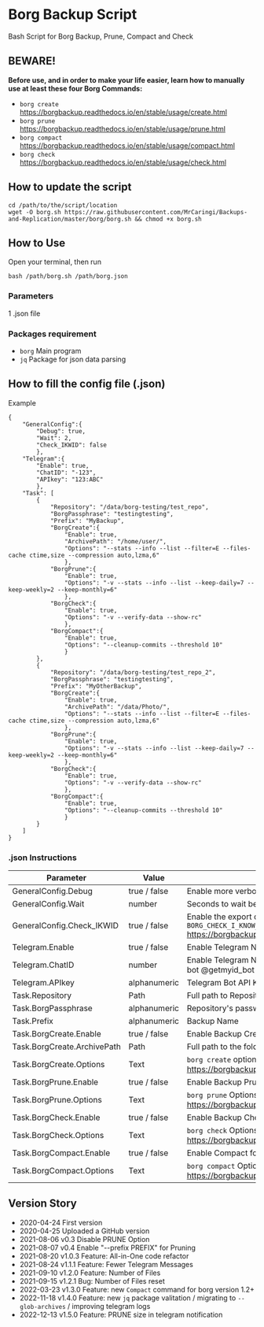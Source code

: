 # Borg Backup Script
Bash Script for Borg Backup, Prune, Compact and Check

##   BEWARE!
**Before use, and in order to make your life easier, learn how to manually use at least these four Borg Commands:**
- `borg create`     https://borgbackup.readthedocs.io/en/stable/usage/create.html
- `borg prune`      https://borgbackup.readthedocs.io/en/stable/usage/prune.html
- `borg compact`    https://borgbackup.readthedocs.io/en/stable/usage/compact.html
- `borg check`      https://borgbackup.readthedocs.io/en/stable/usage/check.html

## How to update the script
```
cd /path/to/the/script/location
wget -O borg.sh https://raw.githubusercontent.com/MrCaringi/Backups-and-Replication/master/borg/borg.sh && chmod +x borg.sh
```

## How to Use
Open your terminal, then run
```
bash /path/borg.sh /path/borg.json
```

### Parameters
1 .json file

### Packages requirement
- `borg`  Main program
- `jq`    Package for json data parsing

##  How to fill the config file (.json)
Example
```
{
    "GeneralConfig":{
        "Debug": true,
        "Wait": 2,
        "Check_IKWID": false
        },
    "Telegram":{
        "Enable": true,
        "ChatID": "-123",
        "APIkey": "123:ABC"
        },
    "Task": [
        {
            "Repository": "/data/borg-testing/test_repo",
            "BorgPassphrase": "testingtesting", 
            "Prefix": "MyBackup",     
            "BorgCreate":{
                "Enable": true,
                "ArchivePath": "/home/user/",
                "Options": "--stats --info --list --filter=E --files-cache ctime,size --compression auto,lzma,6"
                },
            "BorgPrune":{
                "Enable": true,
                "Options": "-v --stats --info --list --keep-daily=7 --keep-weekly=2 --keep-monthly=6"
                },
            "BorgCheck":{
                "Enable": true,
                "Options": "-v --verify-data --show-rc"
                },
            "BorgCompact":{
                "Enable": true,
                "Options": "--cleanup-commits --threshold 10"
                }
        },
        {
            "Repository": "/data/borg-testing/test_repo_2",
            "BorgPassphrase": "testingtesting", 
            "Prefix": "MyOtherBackup",     
            "BorgCreate":{
                "Enable": true,
                "ArchivePath": "/data/Photo/",
                "Options": "--stats --info --list --filter=E --files-cache ctime,size --compression auto,lzma,6"
                },
            "BorgPrune":{
                "Enable": true,
                "Options": "-v --stats --info --list --keep-daily=7 --keep-weekly=2 --keep-monthly=6"
                },
            "BorgCheck":{
                "Enable": true,
                "Options": "-v --verify-data --show-rc"
                },
            "BorgCompact":{
                "Enable": true,
                "Options": "--cleanup-commits --threshold 10"
                }
        }    
    ]
}
```
### .json Instructions
| Parameter | Value | Description |
|---------------------- | -----------| ---------------------------------|
| GeneralConfig.Debug | true / false | Enable more verbosity in the program log |
| GeneralConfig.Wait | number | Seconds to wait between task |
| GeneralConfig.Check_IKWID | true / false | Enable the export of the variable `BORG_CHECK_I_KNOW_WHAT_I_AM_DOING=YES` https://borgbackup.readthedocs.io/en/stable/usage/general.html |
| Telegram.Enable | true / false | Enable Telegram Notifications |
| Telegram.ChatID | number | Enable Telegram Notifications (you can get this when you add the bot @getmyid_bot to your chat/group) |
| Telegram.APIkey | alphanumeric | Telegram Bot API Key |
| Task.Repository | Path | Full path to Repository |
| Task.BorgPassphrase | alphanumeric | Repository's password |
| Task.Prefix | alphanumeric | Backup Name |
| Task.BorgCreate.Enable | true / false | Enable Backup Creation for this task |
| Task.BorgCreate.ArchivePath | Path | Full path to the folder that is going to be backed up |
| Task.BorgCreate.Options | Text | `borg create` options https://borgbackup.readthedocs.io/en/stable/usage/create.html |
| Task.BorgPrune.Enable | true / false | Enable Backup Prune (automatic deletion) for this task |
| Task.BorgPrune.Options | Text | `borg prune` Options https://borgbackup.readthedocs.io/en/stable/usage/prune.html |
| Task.BorgCheck.Enable | true / false | Enable Backup Check for this task |
| Task.BorgCheck.Options | Text | `borg check` Options https://borgbackup.readthedocs.io/en/stable/usage/check.html
| Task.BorgCompact.Enable | true / false | Enable Compact for this task |
| Task.BorgCompact.Options | Text | `borg compact` Options https://borgbackup.readthedocs.io/en/stable/usage/compact.html

##  Version Story
- 2020-04-24  First version
- 2020-04-25  Uploaded a GitHub version
- 2021-08-06  v0.3    Disable PRUNE Option
- 2021-08-07  v0.4    Enable "--prefix PREFIX" for Pruning
- 2021-08-20  v1.0.3    Feature: All-in-One code refactor
- 2021-08-24  v1.1.1    Feature: Fewer Telegram Messages
- 2021-09-10  v1.2.0    Feature: Number of Files
- 2021-09-15  v1.2.1    Bug: Number of Files reset
- 2022-03-23  v1.3.0    Feature: new `Compact` command for borg version 1.2+
- 2022-11-18  v1.4.0    Feature: new `jq` package valitation / migrating to `--glob-archives` / improving telegram logs
- 2022-12-13  v1.5.0    Feature: PRUNE size in telegram notification